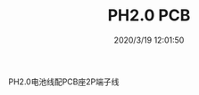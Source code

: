 ﻿---
layout: post 
title: PH2.0 PCB
tags: PH
categories: wire-harness
overview: 
series: 
part_number: 
thumb_img: static/202003/257-thumb-20200319200225.jpg
small_img: static/202003/257-20200319200225.jpg
date: 2020/3/19 12:01:50
---


PH2.0电池线配PCB座2P端子线
